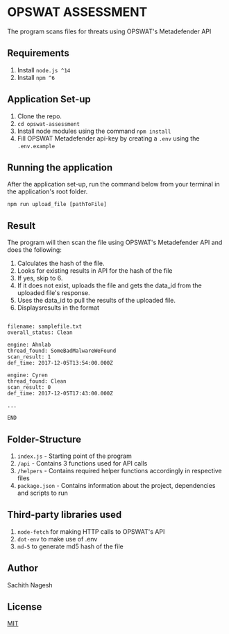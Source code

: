 # OPSWAT ASSESSMENT

The program scans files for threats using OPSWAT's Metadefender API

## Requirements

1. Install `node.js ^14`
2. Install `npm ^6`

## Application Set-up
1. Clone the repo.
2. `cd opswat-assessment`
2. Install node modules using the command `npm install`
3. Fill OPSWAT Metadefender api-key by creating a `.env` using the `.env.example`

## Running the application

After the application set-up, run the command below from your terminal in the application's root folder.

`npm run upload_file [pathToFile]`

## Result

The program will then scan the file using OPSWAT's Metadefender API and does the following:

1. Calculates the hash of the file.
2. Looks for existing results in API for the hash of the file 
3. If yes, skip to 6.
4. If it does not exist, uploads the file and gets the data_id from the uploaded file's response.
5. Uses the data_id to pull the results of the uploaded file.
6. Displaysresults in the format

```

filename: samplefile.txt 
overall_status: Clean

engine: Ahnlab
thread_found: SomeBadMalwareWeFound
scan_result: 1
def_time: 2017-12-05T13:54:00.000Z

engine: Cyren
thread_found: Clean
scan_result: 0
def_time: 2017-12-05T17:43:00.000Z

...

END

```

## Folder-Structure

1. `index.js` - Starting point of the program
2. `/api` - Contains 3 functions used for API calls
3. `/helpers` - Contains required helper functions accordingly in respective files
4. `package.json` - Contains information about the project, dependencies and scripts to run

## Third-party libraries used

1. `node-fetch` for making HTTP calls to OPSWAT's API
2. `dot-env` to make use of .env
3. `md-5` to generate md5 hash of the file

## Author

Sachith Nagesh

## License

[MIT](https://choosealicense.com/licenses/mit/)

